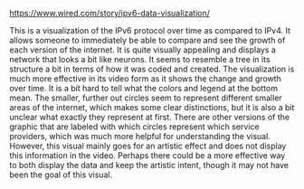https://www.wired.com/story/ipv6-data-visualization/

This is a visualization of the IPv6 protocol over time as compared to IPv4. It allows someone to immediately be able to compare and see the growth of each version of the internet. It is quite visually appealing and displays a network that looks a bit like neurons. It seems to resemble a tree in its structure a bit in terms of how it was coded and created. The visualization is much more effective in its video form as it shows the change and growth over time. It is a bit hard to tell what the colors and legend at the bottom mean. The smaller, further out circles seem to represent different smaller areas of the internet, which makes some clear distinctions, but it is also a bit unclear what exactly they represent at first. There are other versions of the graphic that are labeled with which circles represent which service providers, which was much more helpful for understanding the visual. However, this visual mainly goes for an artistic effect and does not display this information in the video. Perhaps there could be a more effective way to both display the data and keep the artistic intent, though it may not have been the goal of this visual.